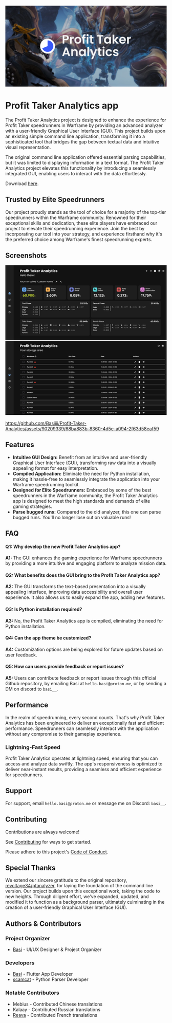 ![project header](assets/PT_Analytics.png)

# Profit Taker Analytics app

The Profit Taker Analytics project is designed to enhance the experience for Profit Taker speedrunners in Warframe by providing an advanced analyzer with a user-friendly Graphical User Interface (GUI). This project builds upon an existing simple command line application, transforming it into a sophisticated tool that bridges the gap between textual data and intuitive visual representation.

The original command line application offered essential parsing capabilities, but it was limited to displaying information in a text format. The Profit Taker Analytics project elevates this functionality by introducing a seamlessly integrated GUI, enabling users to interact with the data effortlessly.

Download [here](https://basi.is-a.dev/pta/).

## Trusted by Elite Speedrunners

Our project proudly stands as the tool of choice for a majority of the top-tier speedrunners within the Warframe community. Renowned for their exceptional skills and dedication, these elite players have embraced our project to elevate their speedrunning experience. Join the best by incorporating our tool into your strategy, and experience firsthand why it's the preferred choice among Warframe's finest speedrunning experts.

## Screenshots

![home page](assets/home_screen.png)
![storage page](assets/storage_screen.png)



https://github.com/Basiiii/Profit-Taker-Analytics/assets/90209339/68ba883b-8360-4d5e-a094-2f63d58eaf59


## Features

- **Intuitive GUI Design:** Benefit from an intuitive and user-friendly Graphical User Interface (GUI), transforming raw data into a visually appealing format for easy interpretation.
- **Compiled Application:** Eliminate the need for Python installation, making it hassle-free to seamlessly integrate the application into your Warframe speedrunning toolkit.
- **Designed for Elite Speedrunners:** Embraced by some of the best speedrunners in the Warframe community, the Profit Taker Analytics app is designed to meet the high standards and demands of elite gaming strategies.
- **Parse bugged runs:** Compared to the old analyzer, this one can parse bugged runs. You'll no longer lose out on valuable runs!

## FAQ

#### Q1: Why develop the new Profit Taker Analytics app?

**A1:** The GUI enhances the gaming experience for Warframe speedrunners by providing a more intuitive and engaging platform to analyze mission data.

#### Q2: What benefits does the GUI bring to the Profit Taker Analytics app?

**A2:** The GUI transforms the text-based presentation into a visually appealing interface, improving data accessibility and overall user experience. It also allows us to easily expand the app, adding new features.

#### Q3: Is Python installation required?

**A3:** No, the Profit Taker Analytics app is compiled, eliminating the need for Python installation.

#### Q4: Can the app theme be customized?

**A4:** Customization options are being explored for future updates based on user feedback.

#### Q5: How can users provide feedback or report issues?

**A5:** Users can contribute feedback or report issues through this official Github repository, by emailing Basi at `hello.basi@proton.me`, or by sending a DM on discord to `basi__`.

## Performance

In the realm of speedrunning, every second counts. That's why Profit Taker Analytics has been engineered to deliver an exceptionally fast and efficient performance. Speedrunners can seamlessly interact with the application without any compromise to their gameplay experience.

### Lightning-Fast Speed

Profit Taker Analytics operates at lightning speed, ensuring that you can access and analyze data swiftly. The app's responsiveness is optimized to deliver near-instant results, providing a seamless and efficient experience for speedrunners.

## Support

For support, email `hello.basi@proton.me` or message me on Discord: `basi__`.

## Contributing

Contributions are always welcome!

See [Contributing](CONTRIBUTING.md) for ways to get started.

Please adhere to this project's [Code of Conduct](CODE_OF_CONDUCT.md).

## Special Thanks

We extend our sincere gratitude to the original repository, [revoltage34/ptanalyzer](https://github.com/revoltage34/ptanalyzer), for laying the foundation of the command line version. Our project builds upon this exceptional work, taking the code to new heights. Through diligent effort, we've expanded, updated, and modified it to function as a background parser, ultimately culminating in the creation of a user-friendly Graphical User Interface (GUI).

## Authors & Contributors

### Project Organizer

- [Basi](https://github.com/Basiiii) - UI/UX Designer & Project Organizer

### Developers

- [Basi](https://github.com/Basiiii) - Flutter App Developer
- [scamcat](https://github.com/ScamCatt) - Python Parser Developer

### Notable Contributors

- Mebius - Contributed Chinese translations
- Kalaay - Contributed Russian translations
- [Reava](https://github.com/Reava) - Contributed French translations
